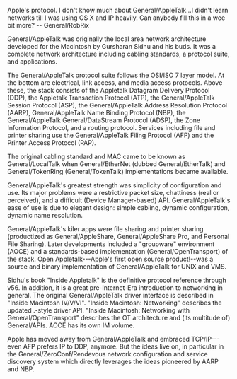 

Apple's protocol. I don't know much about General/AppleTalk...I didn't learn networks till I was using OS X and IP heavily. Can anybody fill this in a wee bit more? -- General/RobRix

General/AppleTalk was originally the local area network architecture developed for the Macintosh by Gursharan Sidhu and his buds. It was a complete network architecture including cabling standards, a protocol suite, and applications. 

The General/AppleTalk protocol suite follows the OSI/ISO 7 layer model. At the bottom are electrical, link access, and media access protocols. Above these, the stack consists of the Appletalk Datagram Delivery Protocol (DDP), the Appletalk Transaction Protocol (ATP), the General/AppleTalk Session Protocol (ASP), the General/AppleTalk Address Resolution Protocol (AARP), General/AppleTalk Name Binding Protocol (NBP), the General/AppleTalk General/DataStream Protocol (ADSP), the Zone Information Protocol, and a routing protocol. Services including file and printer sharing use the General/AppleTalk Filing Protocol (AFP) and the Printer Access Protocol (PAP).

The original cabling standard and MAC came to be known as General/LocalTalk when General/EtherNet (dubbed General/EtherTalk) and General/TokenRing (General/TokenTalk) implementations became available. 

General/AppleTalk's greatest strength was simplicity of configuration and use. Its major problems were a restrictive packet size, chattiness (real or perceived), and a difficult (Device Manager-based) API. General/AppleTalk's ease of use is due to elegant design: simple cabling, dynamic configuration, dynamic name resolution. 

General/AppleTalk's kiler apps were file sharing and printer sharing (productized as General/AppleShare, General/AppleShare Pro, and Personal File Sharing). Later developments included a "groupware" environment (AOCE) and a standards-based implementation (General/OpenTransport) of the stack. Open Appletalk---Apple's first open source product!--was a source and binary implementation of General/AppleTalk for UNIX and VMS.

Sidhu's book "Inside Appletalk" is the definitive protocol reference through v56. In addition, it is a great pre-Internet-Era introduction to networking in general. The original General/AppleTalk driver interface is described in "Inside Macintosh IV/V/VI".  "Inside Macintosh: Networking" describes the updated .-style driver API. "Inside Macintosh: Networking with General/OpenTransport" describes the OT architecture and (its multitude of) General/APIs. AOCE has its own IM volume.

Apple has moved away from General/AppleTalk and embraced TCP/IP---even AFP prefers IP to DDP, anymore. But the ideas live on, in particular in the General/ZeroConf/Rendevous network configuration and service discovery system which directly leverages the ideas pioneered by AARP and NBP.